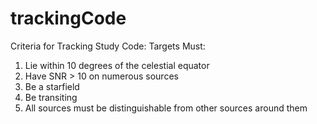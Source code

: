# trackingCode

Criteria for Tracking Study Code:
Targets Must:
1. Lie within 10 degrees of the celestial equator
2. Have SNR > 10 on numerous sources 
3. Be a starfield
4. Be transiting
5. All sources must be distinguishable from other sources around them